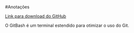 #Anotações

[Link para download do GitHub](https://git-scm.com/downloads)

O GitBash é um terminal estendido para otimizar o uso do Git.